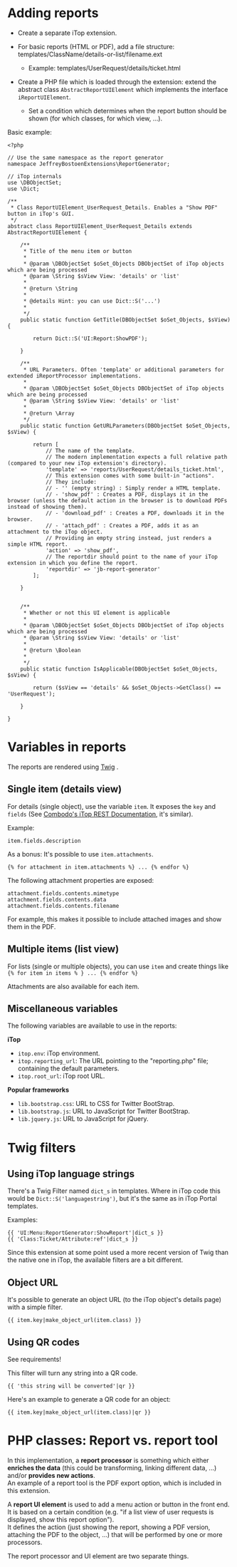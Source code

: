 # Adding reports

* Create a separate iTop extension.

* For basic reports (HTML or PDF), add a file structure: templates/ClassName/details-or-list/filename.ext
  * Example: templates/UserRequest/details/ticket.html
  
* Create a PHP file which is loaded through the extension: extend the abstract class ```AbstractReportUIElement``` which implements the interface ```iReportUIElement```.
  * Set a condition which determines when the report button should be shown (for which classes, for which view, ...).
  
  
Basic example:
 
```
<?php

// Use the same namespace as the report generator
namespace JeffreyBostoenExtensions\ReportGenerator;

// iTop internals
use \DBObjectSet;
use \Dict;

/**
 * Class ReportUIElement_UserRequest_Details. Enables a "Show PDF" button in iTop's GUI.
 */
abstract class ReportUIElement_UserRequest_Details extends AbstractReportUIElement {
		
	/**
	 * Title of the menu item or button
	 *
	 * @param \DBObjectSet $oSet_Objects DBObjectSet of iTop objects which are being processed
	 * @param \String $sView View: 'details' or 'list'
	 *
	 * @return \String
	 *
	 * @details Hint: you can use Dict::S('...')
	 *
	 */
	public static function GetTitle(DBObjectSet $oSet_Objects, $sView) {
	
		return Dict::S('UI:Report:ShowPDF');
		
	}
	
	/**
	 * URL Parameters. Often 'template' or additional parameters for extended iReportProcessor implementations.
	 *
	 * @param \DBObjectSet $oSet_Objects DBObjectSet of iTop objects which are being processed
	 * @param \String $sView View: 'details' or 'list'
	 *
	 * @return \Array
	 */
	public static function GetURLParameters(DBObjectSet $oSet_Objects, $sView) {
	
		return [
			// The name of the template.
			// The modern implementation expects a full relative path (compared to your new iTop extension's directory).
			'template' => 'reports/UserRequest/details_ticket.html',
			// This extension comes with some built-in "actions".
			// They include:
			// - '' (empty string) : Simply render a HTML template.
			// - 'show_pdf' : Creates a PDF, displays it in the browser (unless the default action in the browser is to download PDFs instead of showing them).
			// - 'download_pdf' : Creates a PDF, downloads it in the browser.
			// - 'attach_pdf' : Creates a PDF, adds it as an attachment to the iTop object.
			// Providing an empty string instead, just renders a simple HTML report.
			'action' => 'show_pdf',
			// The reportdir should point to the name of your iTop extension in which you define the report.
			'reportdir' => 'jb-report-generator'
		];
		
	}
	
	
	/**
	 * Whether or not this UI element is applicable
	 *
	 * @param \DBObjectSet $oSet_Objects DBObjectSet of iTop objects which are being processed
	 * @param \String $sView View: 'details' or 'list'
	 *
	 * @return \Boolean
	 *
	 */
	public static function IsApplicable(DBObjectSet $oSet_Objects, $sView) {
	
		return ($sView == 'details' && $oSet_Objects->GetClass() == 'UserRequest');
		
	}
	
}
```


# Variables in reports

The reports are rendered using [Twig](https://github.com/twigphp/Twig) .  


## Single item (details view)

For details (single object), use the variable ```item```. It exposes the ```key``` and ```fields``` (See [Combodo's iTop REST Documentation](https://www.itophub.io/wiki/page?id=latest:advancedtopics:rest_json), it's similar). 


Example: 
```
item.fields.description
```
 
As a bonus: It's possible to use ```item.attachments```. 
```
{% for attachment in item.attachments %} ... {% endfor %}
``` 

The following attachment properties are exposed: 

```
attachment.fields.contents.mimetype
attachment.fields.contents.data
attachment.fields.contents.filename
```

For example, this makes it possible to include attached images and show them in the PDF.


## Multiple items (list view)

For lists (single or multiple objects), you can use ```item``` and create things like ```{% for item in items % } ... {% endfor %}```

Attachments are also available for each item.


## Miscellaneous variables


The following variables are available to use in the reports:

**iTop**

* ```itop.env```: iTop environment.
* ```itop.reporting_url```: The URL pointing to the "reporting.php" file; containing the default parameters.
* ```itop.root_url```: iTop root URL.

**Popular frameworks**

* ```lib.bootstrap.css```: URL to CSS for Twitter BootStrap.
* ```lib.bootstrap.js```: URL to JavaScript for Twitter BootStrap.
* ```lib.jquery.js```: URL to JavaScript for jQuery.


# Twig filters


## Using iTop language strings


There's a Twig Filter named ```dict_s``` in templates.
Where in iTop code this would be ```Dict::S('languagestring')```, 
but it's the same as in iTop Portal templates.

Examples:
```
{{ 'UI:Menu:ReportGenerator:ShowReport'|dict_s }}
{{ 'Class:Ticket/Attribute:ref'|dict_s }}
```



Since this extension at some point used a more recent version of Twig than the native one in iTop, the available filters are a bit different.

## Object URL

It's possible to generate an object URL (to the iTop object's details page) with a simple filter.

```
{{ item.key|make_object_url(item.class) }}
```



## Using QR codes

See requirements!

This filter will turn any string into a QR code.

```
{{ 'this string will be converted'|qr }}
```

Here's an example to generate a QR code for an object:

```
{{ item.key|make_object_url(item.class)|qr }}
```




# PHP classes: Report vs. report tool

In this implementation, a **report processor** is something which either **enriches the data** (this could be transforming, linking different data, ...) and/or **provides new actions**.  
An example of a report tool is the PDF export option, which is included in this extension.

A **report UI element** is used to add a menu action or button in the front end.  
It is based on a certain condition (e.g. "if a list view of user requests is displayed, show this report option").  
It defines the action (just showing the report, showing a PDF version, attaching the PDF to the object, ...) that will be performed by one or more processors.  

The report processor and UI element are two separate things.


